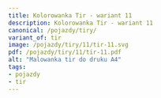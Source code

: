 ```yaml
---
title: Kolorowanka Tir - wariant 11
description: Kolorowanka Tir - wariant 11
canonical: /pojazdy/tiry/
variant_of: tir
image: /pojazdy/tiry/11/tir-11.svg
pdf: /pojazdy/tiry/11/tir-11.pdf
alt: "Malowanka tir do druku A4"
tags:
- pojazdy
- tir
---
```

